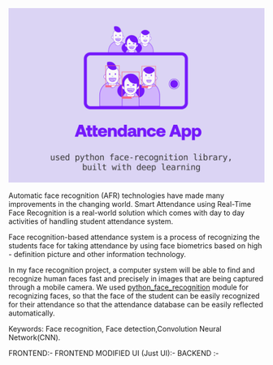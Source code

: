 ![header](https://github.com/Arvindjitta/MyThirdApp/blob/master/face-recognition.png)

Automatic face recognition (AFR) technologies
have made many improvements in the changing world. Smart
Attendance using Real-Time Face Recognition is a real-world
solution which comes with day to day activities of handling
student attendance system. 

Face recognition-based attendance system is a process of recognizing 
the students face for taking attendance by using face biometrics based 
on high - definition picture and other information technology.

In my face recognition project, a computer system will be able to find and
recognize human faces fast and precisely in images that are being captured 
through a mobile camera. We used [python_face_recognition](https://pypi.org/project/face-recognition/) module for recognizing faces,
so that the face of the student can be easily recognized for their 
attendance so that the attendance database can be easily reflected automatically.

Keywords: Face recognition, Face detection,Convolution Neural Network(CNN).

FRONTEND:- 
FRONTEND MODIFIED UI (Just UI):- 
BACKEND :- 
